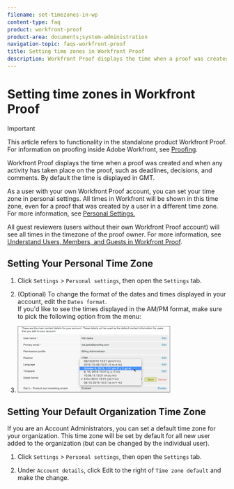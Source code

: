 ```yaml
---
filename: set-timezones-in-wp
content-type: faq
product: workfront-proof
product-area: documents;system-administration
navigation-topic: faqs-workfront-proof
title: Setting time zones in Workfront Proof
description: Workfront Proof displays the time when a proof was created and when any activity has taken place on the proof, such as deadlines, decisions, and comments. By default the time is displayed in GMT.
---
```


# Setting time zones in Workfront Proof

>[!IMPORTANT]
>
>This article refers to functionality in the standalone product Workfront Proof. For information on proofing inside Adobe Workfront, see [Proofing](../../../review-and-approve-work/proofing/proofing.md).

Workfront Proof displays the time when a proof was created and when any activity has taken place on the proof, such as deadlines, decisions, and comments. By default the time is displayed in GMT.

As a user with your own Workfront Proof account, you can set your time zone in personal settings. All times in Workfront will be shown in this time zone, even for a proof that was created by a user in a different time zone. For more information, see [Personal Settings.](https://support.workfront.com/hc/en-us/sections/115000921168-Personal-settings)

All guest reviewers (users without their own Workfront Proof account) will see all times in the timezone of the proof owner. For more information, see [Understand Users, Members, and Guests in Workfront Proof](../../../workfront-proof/wp-mnguserscontacts/contacts/use-members-guests.md).

## Setting Your Personal Time Zone

1. Click `Settings` > `Personal settings`, then open the `Settings` tab.

1. (Optional) To change the format of the dates and times displayed in your account, edit the `Dates format`.   
   If you'd like to see the times displayed in the AM/PM format, make sure to pick the following option from the menu:

1. ![Dates_format.png](assets/dates-format-350x152.png)

## Setting Your Default Organization Time Zone

If you are an Account Administrators, you can set a default time zone for your organization. This time zone will be set by default for all new user added to the organization (but can be changed by the individual user).

1. Click `Settings` > `Personal settings`, then open the `Settings` tab.

1. Under `Account details`, click Edit to the right of `Time zone default` and make the change.

